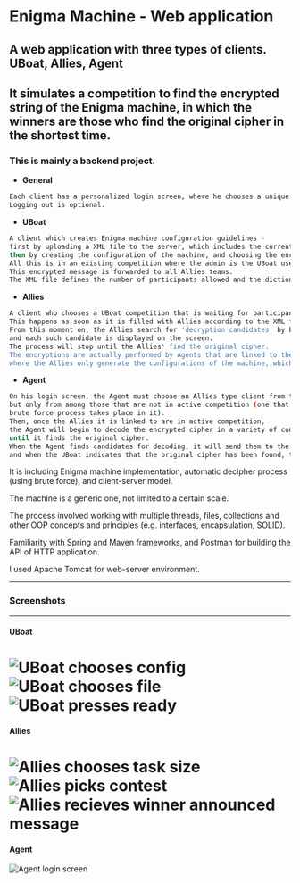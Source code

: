 # Enigma Machine - Web application
## A web application with three types of clients. UBoat, Allies, Agent

## It simulates a competition to find the encrypted string of the Enigma machine, in which the winners are those who find the original cipher in the shortest time.

### This is mainly a backend project.

- **General**
```bash
Each client has a personalized login screen, where he chooses a unique username from all types of clients.
Logging out is optional.
```
- **UBoat**
```bash
A client which creates Enigma machine configuration guidelines - 
first by uploading a XML file to the server, which includes the current Enigma machine that is used, 
then by creating the configuration of the machine, and choosing the encrypted message to be decrypted. 
All this is in an existing competition where the admin is the UBoat user.
This encrypted message is forwarded to all Allies teams.
The XML file defines the number of participants allowed and the dictionary used in the competition.
```

- **Allies**
```bash
A client who chooses a UBoat competition that is waiting for participants, and joins it, until it starts. 
This happens as soon as it is filled with Allies according to the XML file definitions. 
From this moment on, the Allies search for 'decryption candidates' by brute force, 
and each such candidate is displayed on the screen. 
The process will stop until the Allies' find the original cipher.
The encryptions are actually performed by Agents that are linked to the Allies, 
where the Allies only generate the configurations of the machine, which each Agent encrypts by itself.
```

- **Agent**
```bash
On his login screen, the Agent must choose an Allies type client from the multitude of options presented to him, 
but only from among those that are not in active competition (one that has started and in fact the whole 
brute force process takes place in it).
Then, once the Allies it is linked to are in active competition, 
the Agent will begin to decode the encrypted cipher in a variety of configurations, 
until it finds the original cipher.
When the Agent finds candidates for decoding, it will send them to the Allies, 
and when the UBoat indicates that the original cipher has been found, the identity of the winning Allies will be announced.
```


It is including Enigma machine implementation, automatic decipher process (using brute force), and client-server model. 

The machine is a generic one, not limited to a certain scale. 

The process involved working with multiple threads, files, collections and other OOP concepts and principles (e.g. interfaces, encapsulation, SOLID). 

Familiarity with Spring and Maven frameworks, and Postman for building the API of HTTP application.

I used Apache Tomcat for web-server environment.


------
### Screenshots
------
#### UBoat
![UBoat chooses config](https://user-images.githubusercontent.com/82370205/198925523-fd81bdd4-4273-45eb-aee2-5fb256a3ea4e.png)
![UBoat chooses file](https://user-images.githubusercontent.com/82370205/198925527-71acedb7-3947-4051-9dda-d006a470721b.png)
![UBoat presses ready](https://user-images.githubusercontent.com/82370205/198925529-2081b9b6-1551-4451-8965-9c5fb4f6cdec.png)
======
#### Allies
![Allies chooses task size](https://user-images.githubusercontent.com/82370205/198925539-641443d1-03bf-49d9-8e39-8cd70724bad9.png)
![Allies picks contest](https://user-images.githubusercontent.com/82370205/198925540-488a8d7a-1f14-4ef2-a2c8-bf38f4233f8d.png)
![Allies recieves winner announced message](https://user-images.githubusercontent.com/82370205/198925541-ead0ac12-cfcd-43cd-a4f8-dabf75a15ab1.png)
======
#### Agent
![Agent login screen](https://user-images.githubusercontent.com/82370205/198925546-b25b74f5-0eaa-46d5-b338-ae7bafd61d44.png)
